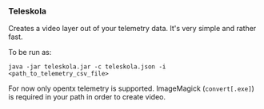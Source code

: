 ### Teleskola

Creates a video layer out of your telemetry data. It's very simple and rather fast.

To be run as:
```
java -jar teleskola.jar -c teleskola.json -i <path_to_telemetry_csv_file>
```

For now only opentx telemetry is supported.
ImageMagick (```convert[.exe]```) is required in your path in order to create video.
